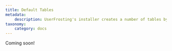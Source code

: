 ```yaml
---
title: Default Tables
metadata:
    description: UserFrosting's installer creates a number of tables by default.  Here, we explain the purpose of each table.
taxonomy:
    category: docs
---
```


Coming soon!